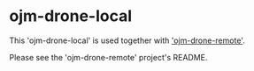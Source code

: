 # ojm-drone-local

This 'ojm-drone-local' is used together with ['ojm-drone-remote'](https://github.com/st-user/ojm-drone-remote).

Please see the 'ojm-drone-remote' project's README.